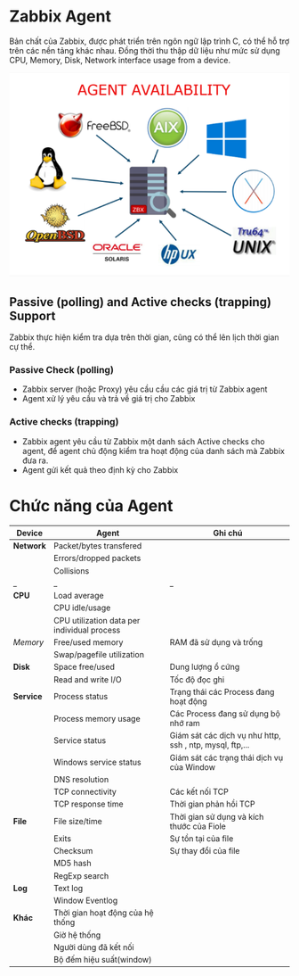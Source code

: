 # Zabbix Agent 
Bản chất của Zabbix, được phát triển trên ngôn ngữ lập trình C, có thể hỗ trợ trên các nền tảng khác nhau. Đồng thời thu thập dữ liệu như mức sử dụng CPU, Memory, Disk, Network interface usage from a device.

![huydv](../images/Screenshot_13.png)

## Passive (polling) and Active checks (trapping) Support 
Zabbix thực hiện kiểm tra dựa trên thời gian, cũng có thể lên lịch thời gian cự thể.
### Passive Check (polling)
* Zabbix server (hoặc Proxy) yêu cầu cầu các giá trị từ Zabbix agent
* Agent xử lý yêu cầu và trả về giá trị cho Zabbix
### Active checks (trapping)
* Zabbix agent yêu cầu từ Zabbix một danh sách Active checks cho agent, để agent chủ động kiểm tra hoạt động của danh sách mà Zabbix đưa ra.
* Agent gửi kết quả theo định kỳ cho Zabbix

# Chức năng của Agent
|Device|Agent|Ghi chú|
|-|-|-|
|**Network**|Packet/bytes transfered||
||Errors/dropped packets||
||Collisions||
|_ |_ | _|
|**CPU**|Load average||
||CPU idle/usage||
||CPU utilization data per individual process||
|*Memory*|Free/used memory|RAM đã sử dụng và trống|
||Swap/pagefile utilization||
|**Disk**|Space free/used|Dung lượng ổ cứng| 
||Read and write I/O|Tốc độ đọc ghi|
|**Service**|Process status|Trạng thái các Process đang hoạt động|
||Process memory usage|Các Process đang sử dụng bộ nhớ ram|
||Service status|Giám sát các dịch vụ như http, ssh , ntp, mysql, ftp,...|
||Windows service status|Giám sát các trạng thái dịch vụ của Window|
||DNS resolution||
||TCP connectivity|Các kết nối TCP|
||TCP response time|Thời gian phản hồi TCP|
|**File**|File size/time|Thời gian sử dụng và kích thước của Fiole|
||Exits|Sự tồn tại của file|
||Checksum|Sự thay đổi của file|
||MD5 hash||
||RegExp search||
|**Log**|Text log||
||Window Eventlog||
|**Khác**|Thời gian hoạt động của hệ thống||
||Giờ hệ thống||
||Người dùng đã kết nối||
||Bộ đếm hiệu suất(window)||
